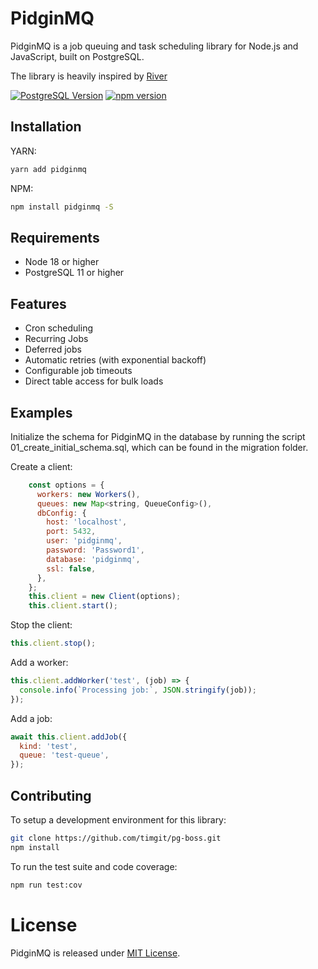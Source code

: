 # PidginMQ

PidginMQ is a job queuing and task scheduling library for Node.js and JavaScript, built on PostgreSQL.

The library is heavily inspired by [River](https://riverqueue.com/)

[![PostgreSQL Version](https://img.shields.io/badge/PostgreSQL-11+-blue.svg?maxAge=2592000)](http://www.postgresql.org)
[![npm version](https://badge.fury.io/js/pidginmq.svg)](https://badge.fury.io/js/pidginmq)

## Installation

YARN:

```bash
yarn add pidginmq
```

NPM:

```bash
npm install pidginmq -S
```

## Requirements

- Node 18 or higher
- PostgreSQL 11 or higher

## Features

- Cron scheduling
- Recurring Jobs
- Deferred jobs
- Automatic retries (with exponential backoff)
- Configurable job timeouts
- Direct table access for bulk loads

## Examples

Initialize the schema for PidginMQ in the database by running the script 01_create_initial_schema.sql, which can be found in the migration folder.

Create a client:

```js
    const options = {
      workers: new Workers(),
      queues: new Map<string, QueueConfig>(),
      dbConfig: {
        host: 'localhost',
        port: 5432,
        user: 'pidginmq',
        password: 'Password1',
        database: 'pidginmq',
        ssl: false,
      },
    };
    this.client = new Client(options);
    this.client.start();
```

Stop the client:

```js
this.client.stop();
```

Add a worker:

```js
this.client.addWorker('test', (job) => {
  console.info(`Processing job:`, JSON.stringify(job));
});
```

Add a job:

```js
await this.client.addJob({
  kind: 'test',
  queue: 'test-queue',
});
```

## Contributing

To setup a development environment for this library:

```bash
git clone https://github.com/timgit/pg-boss.git
npm install
```

To run the test suite and code coverage:

```bash
npm run test:cov
```

# License

PidginMQ is released under [MIT License](https://opensource.org/licenses/MIT).
